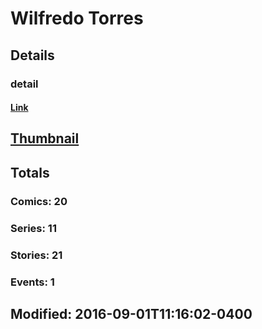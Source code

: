 # Wilfredo  Torres 
## Details
### detail
#### [Link](http://marvel.com/comics/creators/12915/wilfredo_torres?utm_campaign=apiRef&utm_source=225578a89fc76f3d20fbffda5d17a88d)
## [Thumbnail](http://i.annihil.us/u/prod/marvel/i/mg/b/40/image_not_available.jpg)
## Totals
### Comics: 20
### Series: 11
### Stories: 21
### Events: 1
## Modified: 2016-09-01T11:16:02-0400